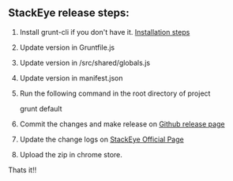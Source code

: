 StackEye release steps:
-----------------------
 1. Install grunt-cli if you don't have it. [Installation steps](http://gruntjs.com/getting-started)
 2. Update version in Gruntfile.js
 3. Update version in /src/shared/globals.js
 4. Update version in manifest.json
 5. Run the following command in the root directory of project


     grunt default

 6. Commit the changes and make release on [Github release page](https://github.com/blunderboy/stackeye/releases)
 7. Update the change logs on [StackEye Official Page](http://blunderboy.github.io/stackeye/index.html#changelogs)
 8. Upload the zip in chrome store.

 Thats it!!

